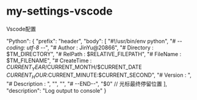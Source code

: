 # my-settings-vscode
Vscode配置

"Python": {
		"prefix": "header",
		"body": [
			"#!/usr/bin/env python",
			"# -*- coding: utf-8 -*-",
			"# Author      : JinYu@20866",
			"# Directory   : $TM_DIRECTORY",
			"# RelPath     : $RELATIVE_FILEPATH", 
			"# FileName    : $TM_FILENAME",
			"# CreateTime  : $CURRENT_YEAR/$CURRENT_MONTH/$CURRENT_DATE $CURRENT_HOUR:$CURRENT_MINUTE:$CURRENT_SECOND",
			"# Version     : ",
			"# Description : ",
			"",
			"",
			"# --END--",
			"$0" // 光标最终停留位置
		],
		"description": "Log output to console"
	}

